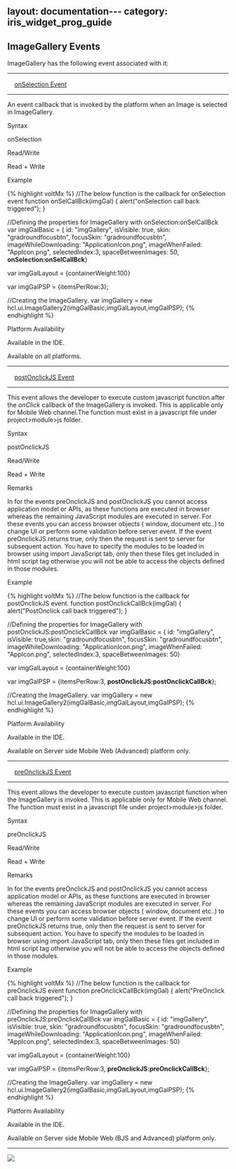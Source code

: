 layout: documentation---
category: iris_widget_prog_guide
---

ImageGallery Events
-------------------

ImageGallery has the following event associated with it:

* * *

[![Closed](../Skins/Default/Stylesheets/Images/transparent.gif)](javascript:void(0);)[onSelection Event](javascript:void(0);)

* * *

An event callback that is invoked by the platform when an Image is selected in ImageGallery.

Syntax

onSelection

Read/Write

Read + Write

Example

{% highlight voltMx %}​​​​​
//The below function is the callback for onSelection event
function onSelCallBck(imgGal)
{
	alert("onSelection call back triggered");
}

//Defining the properties for ImageGallery with onSelection:onSelCallBck
var imgGalBasic = { id: "imgGallery",
	isVisible: true, 
	skin: "gradroundfocusbtn",
	focusSkin: "gradroundfocusbtn",
	imageWhileDownloading: "ApplicationIcon.png",
	imageWhenFailed: "AppIcon.png",
	selectedIndex:3, 
	spaceBetweenImages: 50,
	**onSelection:onSelCallBck**}

var imgGalLayout = {containerWeight:100}

var imgGalPSP = {itemsPerRow:3};

//Creating the ImageGallery.
var imgGallery = new hcl.ui.ImageGallery2(imgGalBasic,imgGalLayout,imgGalPSP);​
{% endhighlight %}​​​​​

Platform Availability

Available in the IDE.

Available on all platforms.

* * *

[![Closed](../Skins/Default/Stylesheets/Images/transparent.gif)](javascript:void(0);)[postOnclickJS Event](javascript:void(0);)

* * *

This event allows the developer to execute custom javascript function after the _onClick_ callback of the ImageGallery is invoked. This is applicable only for Mobile Web channel.The function must exist in a javascript file under project>module>js folder.

Syntax

postOnclickJS

Read/Write

Read + Write

Remarks

In for the events preOnclickJS and postOnclickJS you cannot access application model or APIs, as these functions are executed in browser whereas the remaining JavaScript modules are executed in server. For these events you can access browser objects ( window, document etc..) to change UI or perform some validation before server event. If the event preOnclickJS returns true, only then the request is sent to server for subsequent action. You have to specify the modules to be loaded in browser using import JavaScript tab, only then these files get included in html script tag otherwise you will not be able to access the objects defined in those modules.

Example

{% highlight voltMx %}​​​​​
//The below function is the callback for postOnclickJS event.
function postOnclickCallBck(imgGal)
{
	alert("PostOnclick call back triggered");
}

//Defining the properties for ImageGallery with postOnclickJS:postOnclickCallBck
var imgGalBasic = { id: "imgGallery",
	isVisible: true,skin: "gradroundfocusbtn",
	focusSkin: "gradroundfocusbtn",
	imageWhileDownloading: "ApplicationIcon.png",
	imageWhenFailed: "AppIcon.png",
	selectedIndex:3, 
	spaceBetweenImages: 50}

var imgGalLayout = {containerWeight:100}

var imgGalPSP = {itemsPerRow:3, **postOnclickJS:postOnclickCallBck**};
	
//Creating the ImageGallery.
var imgGallery = new hcl.ui.ImageGallery2(imgGalBasic,imgGalLayout,imgGalPSP);​
{% endhighlight %}​​​​​

Platform Availability

Available in the IDE.

Available on Server side Mobile Web (Advanced) platform only.

* * *

[![Closed](../Skins/Default/Stylesheets/Images/transparent.gif)](javascript:void(0);)[preOnclickJS Event](javascript:void(0);)

* * *

This event allows the developer to execute custom javascript function when the ImageGallery is invoked. This is applicable only for Mobile Web channel. The function must exist in a javascript file under project>module>js folder.

Syntax

preOnclickJS

Read/Write

Read + Write

Remarks

In for the events preOnclickJS and postOnclickJS you cannot access application model or APIs, as these functions are executed in browser whereas the remaining JavaScript modules are executed in server. For these events you can access browser objects ( window, document etc..) to change UI or perform some validation before server event. If the event preOnclickJS returns true, only then the request is sent to server for subsequent action. You have to specify the modules to be loaded in browser using import JavaScript tab, only then these files get included in html script tag otherwise you will not be able to access the objects defined in those modules.

Example

{% highlight voltMx %}​​​​​
//The below function is the callback for preOnclickJS event
function preOnclickCallBck(imgGal)
{
	alert("PreOnclick call back triggered");
}

//Defining the properties for ImageGallery with preOnclickJS:preOnclickCallBck
var imgGalBasic = { id: "imgGallery",
	isVisible: true, 
	skin: "gradroundfocusbtn",
	focusSkin: "gradroundfocusbtn",
	imageWhileDownloading: "ApplicationIcon.png",
	imageWhenFailed: "AppIcon.png",
	selectedIndex:3, 
	spaceBetweenImages: 50}

var imgGalLayout = {containerWeight:100}

var imgGalPSP = {itemsPerRow:3, **preOnclickJS:preOnclickCallBck**};

//Creating the ImageGallery.
var imgGallery = new hcl.ui.ImageGallery2(imgGalBasic,imgGalLayout,imgGalPSP);​
{% endhighlight %}​​​​​

Platform Availability

Available in the IDE.

Available on Server side Mobile Web (BJS and Advanced) platform only.

* * *

![](Resources/prettify/onLoad.png)